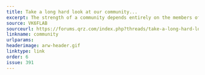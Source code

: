 ```yaml
---
title: Take a long hard look at our community...
excerpt: The strength of a community depends entirely on the members of that community.
source: VK6FLAB
sourceurl: https://forums.qrz.com/index.php?threads/take-a-long-hard-look-at-our-community.822914/
linkname: community
urlparams: 
headerimage: arw-header.gif
linktype: link
order: 6
issue: 391
---
```

